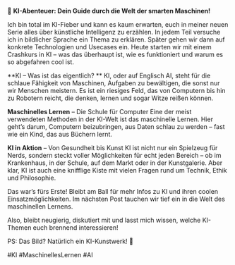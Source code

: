 🤖 **KI-Abenteuer: Dein Guide durch die Welt der smarten Maschinen!**

Ich bin total im KI-Fieber und kann es kaum erwarten, euch in meiner neuen Serie alles über künstliche Intelligenz zu erzählen. In jedem Teil versuche ich in bildlicher Sprache ein Thema zu erklären. Später gehen wir dann auf konkrete Technologien und Usecases ein. 
Heute starten wir mit einem Crashkurs in KI – was das überhaupt ist, wie es funktioniert und warum es so abgefahren cool ist.

**KI – Was ist das eigentlich? **
KI, oder auf Englisch AI, steht für die schlaue Fähigkeit von Maschinen, Aufgaben zu bewältigen, die sonst nur wir Menschen meistern. Es ist ein riesiges Feld, das von Computern bis hin zu Robotern reicht, die denken, lernen und sogar Witze reißen können.

**Maschinelles Lernen** – Die Schule für Computer Eine der meist verwendeten Methoden in der KI-Welt ist das maschinelle Lernen. Hier geht’s darum, Computern beizubringen, aus Daten schlau zu werden – fast wie ein Kind, das aus Büchern lernt.

**KI in Aktion** – Von Gesundheit bis Kunst KI ist nicht nur ein Spielzeug für Nerds, sondern steckt voller Möglichkeiten für echt jeden Bereich – ob im Krankenhaus, in der Schule, auf dem Markt oder in der Kunstgalerie. Aber klar, KI ist auch eine knifflige Kiste mit vielen Fragen rund um Technik, Ethik und Philosophie.

Das war’s fürs Erste! Bleibt am Ball für mehr Infos zu KI und ihren coolen Einsatzmöglichkeiten. Im nächsten Post tauchen wir tief ein in die Welt des maschinellen Lernens.

Also, bleibt neugierig, diskutiert mit und lasst mich wissen, welche KI-Themen euch brennend interessieren!

PS: Das Bild? Natürlich ein KI-Kunstwerk! 🎨

#KI #MaschinellesLernen #AI